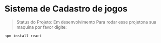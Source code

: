 <h1>Sistema de Cadastro de jogos</h1>

> Status do Projeto: Em desenvolvimento
Para rodar esse projetona sua maquina por favor digite:

```
npm install react
```
